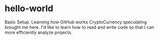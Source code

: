 # hello-world
Basic Setup. Learning how GitHub works 
CryptoCurrency speculating brought me here. I'd like to learn how to read and write code so that I can more efficiently analyze projects. 
